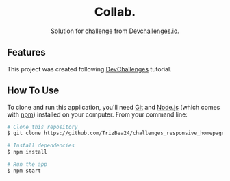 <h1 align="center">Collab.</h1>

<div align="center">
   Solution for challenge from  <a href="http://devchallenges.io" target="_blank">Devchallenges.io</a>.
</div>

## Features

This project was created following [DevChallenges](https://devchallenges.io/learn/tutorial/responsive-homepage) tutorial.


## How To Use

To clone and run this application, you'll need [Git](https://git-scm.com) and [Node.js](https://nodejs.org/en/download/) (which comes with [npm](http://npmjs.com)) installed on your computer. From your command line:

```bash
# Clone this repository
$ git clone https://github.com/TrizBea24/challenges_responsive_homepage

# Install dependencies
$ npm install

# Run the app
$ npm start
```
